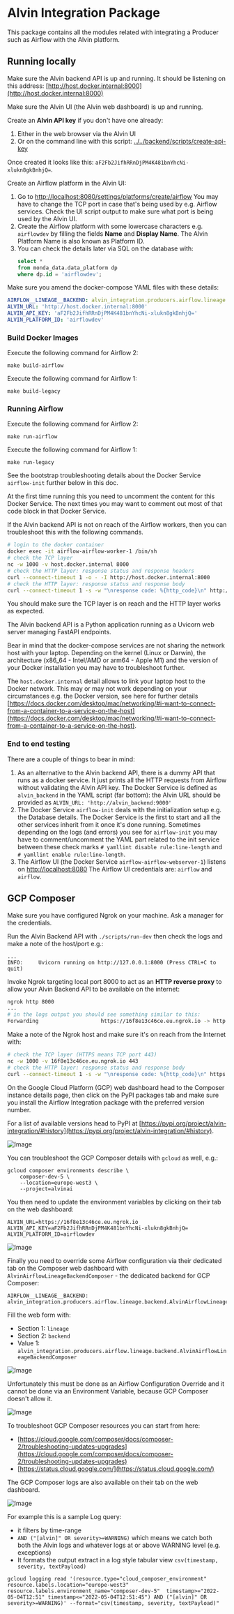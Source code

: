 # Alvin Integration Package

This package contains all the modules related with integrating a Producer such as Airflow with the Alvin platform.

## Running locally

Make sure the Alvin backend API is up and running. 
It should be listening on this address: [http://host.docker.internal:8000](http://host.docker.internal:8000)

Make sure the Alvin UI (the Alvin web dashboard) is up and running.

Create an **Alvin API key** if you don't have one already:

1. Either in the web browser via the Alvin UI
2. Or on the command line with this script: [../../backend/scripts/create-api-key](../../backend/scripts/create-api-key)

Once created it looks like this: `aF2Fb2JifhRRnDjPM4K481bnYhcNi-xlukn8gkBnhjQ=`.

Create an Airflow platform in the Alvin UI:

1. Go to [http://localhost:8080/settings/platforms/create/airflow](http://localhost:8080/settings/platforms/create/airflow)
   You may have to change the TCP port in case that's being used by e.g. Airflow services. 
   Check the UI script output to make sure what port is being used by the Alvin UI.
2. Create the Airflow platform with some lowercase characters e.g. `airflowdev` 
   by filling the fields **Name** and **Display Name**.
   The Alvin Platform Name is also known as Platform ID.
3. You can check the details later via SQL on the database with:
   ```sql
   select * 
   from monda_data.data_platform dp 
   where dp.id = 'airflowdev';
   ```

Make sure you amend the docker-compose YAML files with these details:

```yaml
AIRFLOW__LINEAGE__BACKEND: alvin_integration.producers.airflow.lineage.backend.AlvinAirflowLineageBackend
ALVIN_URL: 'http://host.docker.internal:8000'
ALVIN_API_KEY: 'aF2Fb2JifhRRnDjPM4K481bnYhcNi-xlukn8gkBnhjQ='
ALVIN_PLATFORM_ID: 'airflowdev'
```

### Build Docker Images

Execute the following command for Airflow 2:

```make build-airflow```

Execute the following command for Airflow 1:

```make build-legacy```

### Running Airflow

Execute the following command for Airflow 2:

```make run-airflow```

Execute the following command for Airflow 1:

```make run-legacy```

See the bootstrap troubleshooting details about the Docker Service `airflow-init`
further below in this doc. 

At the first time running this you need to uncomment the content for this Docker Service.
The next times you may want to comment out most of that code block in that Docker Service.

If the Alvin backend API is not on reach of the Airflow workers, 
then you can troubleshoot this with the following commands.

```sh
# login to the docker container
docker exec -it airflow-airflow-worker-1 /bin/sh
# check the TCP layer
nc -w 1000 -v host.docker.internal 8000
# check the HTTP layer: response status and response headers
curl --connect-timeout 1 -o - -I http://host.docker.internal:8000
# check the HTTP layer: response status and response body
curl --connect-timeout 1 -s -w "\nresponse code: %{http_code}\n" http://host.docker.internal:8000
```

You should make sure the TCP layer is on reach and the HTTP layer works as expected.

The Alvin backend API is a Python application running as a Uvicorn web server managing FastAPI endpoints.

Bear in mind that the docker-compose services are not sharing the network host with your laptop.
Depending on the kernel (Linux or Darwin), the architecture (x86_64 - Intel/AMD or arm64 - Apple M1)
and the version of your Docker installation you may have to troubleshoot further.

The `host.docker.internal` detail allows to link your laptop host to the Docker network.
This may or may not work depending on your circumstances e.g. the Docker version, 
see here for further details [https://docs.docker.com/desktop/mac/networking/#i-want-to-connect-from-a-container-to-a-service-on-the-host](https://docs.docker.com/desktop/mac/networking/#i-want-to-connect-from-a-container-to-a-service-on-the-host).

### End to end testing 

There are a couple of things to bear in mind:

1. As an alternative to the Alvin backend API, there is a dummy API that runs as a docker service.
   It just prints all the HTTP requests from Airflow without validating the Alvin API key.
   The Docker Service is defined as `alvin_backend` in the YAML script (far bottom):
   the Alvin URL should be provided as `ALVIN_URL: 'http://alvin_backend:9000'`
2. The Docker Service `airflow-init` deals with the initialization setup e.g. the Database details.
   The Docker Service is the first to start and all the other services inherit from it once it's done running.
   Sometimes depending on the logs (and errors) you see for `airflow-init` you may have to
   comment/uncomment the YAML part related to the init service between these 
   check marks `# yamllint disable rule:line-length` and `# yamllint enable rule:line-length`.
3. The Airflow UI (the Docker Service `airflow-airflow-webserver-1`) listens on [http://localhost:8080](http://localhost:8080)
   The Airflow UI credentials are: `airflow` and `airflow`.

## GCP Composer

Make sure you have configured Ngrok on your machine. Ask a manager for the credentials.

Run the Alvin Backend API with `./scripts/run-dev` then check the logs and make a note of the host/port e.g.:

```log
...
INFO:     Uvicorn running on http://127.0.0.1:8000 (Press CTRL+C to quit)
```

Invoke Ngrok targeting local port 8000 to act as an **HTTP reverse proxy** to allow 
your Alvin Backend API to be available on the internet:

```sh
ngrok http 8000
...
# in the logs output you should see something similar to this:
Forwarding                    https://16f8e13c46ce.eu.ngrok.io -> http://localhost:8000
```

Make a note of the Ngrok host and make sure it's on reach from the Internet with:

```sh
# check the TCP layer (HTTPS means TCP port 443)
nc -w 1000 -v 16f8e13c46ce.eu.ngrok.io 443
# check the HTTP layer: response status and response body
curl --connect-timeout 1 -s -w "\nresponse code: %{http_code}\n" https://16f8e13c46ce.eu.ngrok.io
```

On the Google Cloud Platform (GCP) web dashboard head to the Composer instance details page, 
then click on the PyPI packages tab and make sure you install the Airflow Integration package 
with the preferred version number.

For a list of available versions head to PyPI at [https://pypi.org/project/alvin-integration/#history](https://pypi.org/project/alvin-integration/#history).

![Image](./images/GCP-Composer-PyPI-configuration.png "PyPI settings on GCP Composer")

You can troubleshoot the GCP Composer details with `gcloud` as well, e.g.:

```commandline
gcloud composer environments describe \
    composer-dev-5 \
    --location=europe-west3 \
    --project=alvinai
```

You then need to update the environment variables by clicking on their tab on the web dashboard:

```dotenv
ALVIN_URL=https://16f8e13c46ce.eu.ngrok.io
ALVIN_API_KEY=aF2Fb2JifhRRnDjPM4K481bnYhcNi-xlukn8gkBnhjQ=
ALVIN_PLATFORM_ID=airflowdev
```

![Image](./images/GCP-Composer-env-vars-configuration.png "Setup of the Alvin Environment Variables on GCP Composer")

Finally you need to override some Airflow configuration via their dedicated tab on the Composer web dashboard 
with `AlvinAirflowLineageBackendComposer` - the dedicated backend for GCP Composer:

```dotenv
AIRFLOW__LINEAGE__BACKEND: alvin_integration.producers.airflow.lineage.backend.AlvinAirflowLineageBackendComposer
```

Fill the web form with:

- Section 1: `lineage`
- Section 2: `backend`
- Value 1: `alvin_integration.producers.airflow.lineage.backend.AlvinAirflowLineageBackendComposer`

![Image](./images/GCP-Composer-airflow-configuration.png "Set Airflow configuration on GCP Composer")

Unfortunately this must be done as an Airflow Configuration Override
and it cannot be done via an Environment Variable, 
because GCP Composer doesn't allow it.

![Image](./images/GCP-Composer-airflow-constraints-configuration.png "GCP Composer doesn't allow us to save environment variables starting with AIRFLOW_*")

To troubleshoot GCP Composer resources you can start from here:

- [https://cloud.google.com/composer/docs/composer-2/troubleshooting-updates-upgrades](https://cloud.google.com/composer/docs/composer-2/troubleshooting-updates-upgrades)
- [https://status.cloud.google.com/](https://status.cloud.google.com/)

The GCP Composer logs are also available on their tab on the web dashboard.

![Image](./images/GCP-Composer-logs.png "GCP Composer logs dashboard")

For example this is a sample Log query:

- it filters by time-range
- `AND ("[alvin]" OR severity>=WARNING)` which means we catch both
  both the Alvin logs and whatever logs at or above WARNING level (e.g. exceptions)
- It formats the output extract in a log style tabular view `csv(timestamp, severity, textPayload)`

```commandline
gcloud logging read '(resource.type="cloud_composer_environment" resource.labels.location="europe-west3" resource.labels.environment_name="composer-dev-5"  timestamp>="2022-05-04T12:51" timestamp<="2022-05-04T12:51:45") AND ("[alvin]" OR severity>=WARNING)' --format="csv(timestamp, severity, textPayload)"
```

